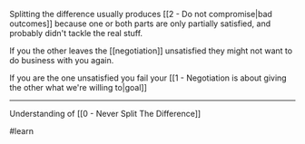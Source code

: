 Splitting the difference usually produces [[2 - Do not compromise|bad outcomes]] because one or both parts are only partially satisfied, and probably didn't tackle the real stuff.

If you the other leaves the [[negotiation]] unsatisfied they might not want to do business with you again.

If you are the one unsatisfied you fail your [[1 - Negotiation is about giving the other what we're willing to|goal]]

---

Understanding of [[0 - Never Split The Difference]]

#learn